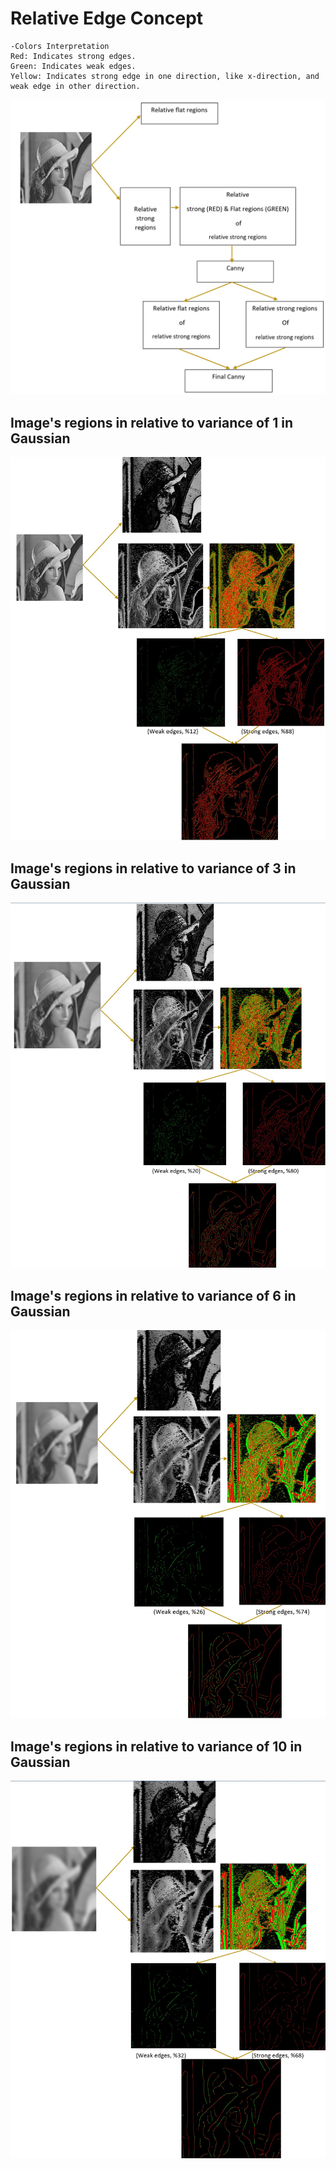 # Relative Edge Concept
```
-Colors Interpretation
Red: Indicates strong edges.
Green: Indicates weak edges.
Yellow: Indicates strong edge in one direction, like x-direction, and weak edge in other direction.
```
![1](https://github.com/onionhub/TIP/blob/Drafts/Relative%20Edge/Mainframe.JPG)
## Image's regions in relative to variance of 1 in Gaussian
![2](https://github.com/onionhub/TIP/blob/Drafts/Relative%20Edge/Re1.jpg)
## Image's regions in relative to variance of 3 in Gaussian
![3](https://github.com/onionhub/TIP/blob/Drafts/Relative%20Edge/Re2.jpg)
## Image's regions in relative to variance of 6 in Gaussian
![4](https://github.com/onionhub/TIP/blob/Drafts/Relative%20Edge/Re3.jpg)
## Image's regions in relative to variance of 10 in Gaussian
![5](https://github.com/onionhub/TIP/blob/Drafts/Relative%20Edge/Re4.jpg)
